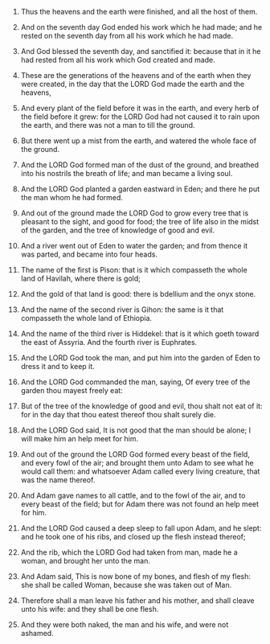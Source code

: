 1. Thus the heavens and the earth were finished, and all the host of
them.

2. And on the seventh day God ended his work which he had made; and
he rested on the seventh day from all his work which he had made.

3. And God blessed the seventh day, and sanctified it: because that
in it he had rested from all his work which God created and made.

4. These are the generations of the heavens and of the earth when
they were created, in the day that the LORD God made the earth and the
heavens,

5. And every plant of the field before it was in the earth,
and every herb of the field before it grew: for the LORD God had not
caused it to rain upon the earth, and there was not a man to till the
ground.

6. But there went up a mist from the earth, and watered the whole
face of the ground.

7. And the LORD God formed man of the dust of the ground, and
breathed into his nostrils the breath of life; and man became a living
soul.

8. And the LORD God planted a garden eastward in Eden; and there he
put the man whom he had formed.

9. And out of the ground made the LORD God to grow every tree that is
pleasant to the sight, and good for food; the tree of life also in the
midst of the garden, and the tree of knowledge of good and evil.

10. And a river went out of Eden to water the garden; and from thence
it was parted, and became into four heads.

11. The name of the first is Pison: that is it which compasseth the
whole land of Havilah, where there is gold;

12. And the gold of that
land is good: there is bdellium and the onyx stone.

13. And the name of the second river is Gihon: the same is it that
compasseth the whole land of Ethiopia.

14. And the name of the third river is Hiddekel: that is it which
goeth toward the east of Assyria. And the fourth river is Euphrates.

15. And the LORD God took the man, and put him into the garden of
Eden to dress it and to keep it.

16. And the LORD God commanded the man, saying, Of every tree of the
garden thou mayest freely eat:

17. But of the tree of the knowledge
of good and evil, thou shalt not eat of it: for in the day that thou
eatest thereof thou shalt surely die.

18. And the LORD God said, It is not good that the man should be
alone; I will make him an help meet for him.

19. And out of the ground the LORD God formed every beast of the
field, and every fowl of the air; and brought them unto Adam to see
what he would call them: and whatsoever Adam called every living
creature, that was the name thereof.

20. And Adam gave names to all cattle, and to the fowl of the air,
and to every beast of the field; but for Adam there was not found an
help meet for him.

21. And the LORD God caused a deep sleep to fall upon Adam, and he
slept: and he took one of his ribs, and closed up the flesh instead
thereof;

22. And the rib, which the LORD God had taken from man, made
he a woman, and brought her unto the man.

23. And Adam said, This is now bone of my bones, and flesh of my
flesh: she shall be called Woman, because she was taken out of Man.

24. Therefore shall a man leave his father and his mother, and shall
cleave unto his wife: and they shall be one flesh.

25. And they were both naked, the man and his wife, and were not
ashamed.